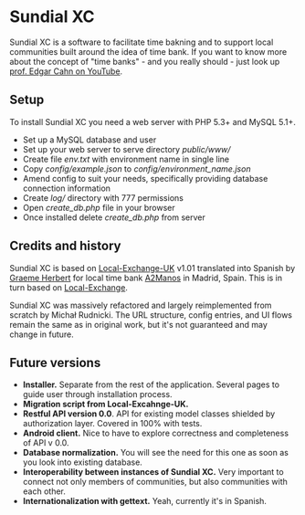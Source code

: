 # Sundial XC

Sundial XC is a software to facilitate time bakning and to support local communities built around the idea of time bank.
If you want to know more about the concept of "time banks" - and you really should - just look up
[prof. Edgar Cahn on YouTube](www.youtube.com/results?search_query=Edgar+Cahn+RSA).

## Setup

To install Sundial XC you need a web server with PHP 5.3+ and MySQL 5.1+.

* Set up a MySQL database and user
* Set up your web server to serve directory _public/www/_
* Create file _env.txt_ with environment name in single line
* Copy _config/example.json_ to _config/environment_name.json_
* Amend config to suit your needs, specifically providing database connection information
* Create _log/_ directory with 777 permissions
* Open _create_db.php_ file in your browser
* Once installed delete _create_db.php_ from server

## Credits and history

Sundial XC is based on [Local-Exchange-UK](https://github.com/cdmweb/Local-Exchange-UK) v1.01 translated into Spanish by
[Graeme Herbert](http://www.linkedin.com/pub/graeme-herbert/9/503/794) for local time bank
[A2Manos](http://www.bancodetiempomalasana.com) in Madrid, Spain. This is in turn based on
[Local-Exchange](http://sourceforge.net/projects/local-exchange/).

Sundial XC was massively refactored and largely reimplemented from scratch by Michał Rudnicki.
The URL structure, config entries, and UI flows remain the same as in original work,
but it's not guaranteed and may change in future.

## Future versions

* **Installer.** Separate from the rest of the application. Several pages to guide user through installation process.
* **Migration script from Local-Excahnge-UK.**
* **Restful API version 0.0**. API for existing model classes shielded by authorization layer. Covered in 100% with tests.
* **Android client.** Nice to have to explore correctness and completeness of API v 0.0.
* **Database normalization.** You will see the need for this one as soon as you look into existing database.
* **Interoperability between instances of Sundial XC.** Very important to connect not only members of communities, but also communities with each other.
* **Internationalization with gettext.** Yeah, currently it's in Spanish.
